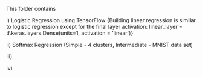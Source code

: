 This folder contains

i) Logistic Regression using TensorFlow {Building linear regression is similar to logistic regression except for the final layer activation: linear_layer = tf.keras.layers.Dense(units=1, activation = 'linear')}

ii) Softmax Regression (Simple - 4 clusters, Intermediate - MNIST data set)

iii)

iv)

